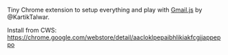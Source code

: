 Tiny Chrome extension to setup everything and play with [Gmail.js](https://github.com/KartikTalwar/gmail.js) by @KartikTalwar. 
  
Install from CWS: <https://chrome.google.com/webstore/detail/aacloklpepaibhlikiakfcgjjappeppo>
  